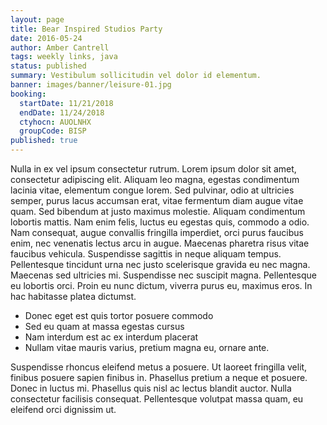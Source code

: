 ```yaml
---
layout: page
title: Bear Inspired Studios Party
date: 2016-05-24
author: Amber Cantrell
tags: weekly links, java
status: published
summary: Vestibulum sollicitudin vel dolor id elementum.
banner: images/banner/leisure-01.jpg
booking:
  startDate: 11/21/2018
  endDate: 11/24/2018
  ctyhocn: AUOLNHX
  groupCode: BISP
published: true
---
```

Nulla in ex vel ipsum consectetur rutrum. Lorem ipsum dolor sit amet, consectetur adipiscing elit. Aliquam leo magna, egestas condimentum lacinia vitae, elementum congue lorem. Sed pulvinar, odio at ultricies semper, purus lacus accumsan erat, vitae fermentum diam augue vitae quam. Sed bibendum at justo maximus molestie. Aliquam condimentum lobortis mattis. Nam enim felis, luctus eu egestas quis, commodo a odio. Nam consequat, augue convallis fringilla imperdiet, orci purus faucibus enim, nec venenatis lectus arcu in augue. Maecenas pharetra risus vitae faucibus vehicula. Suspendisse sagittis in neque aliquam tempus. Pellentesque tincidunt urna nec justo scelerisque gravida eu nec magna. Maecenas sed ultricies mi. Suspendisse nec suscipit magna. Pellentesque eu lobortis orci. Proin eu nunc dictum, viverra purus eu, maximus eros. In hac habitasse platea dictumst.

* Donec eget est quis tortor posuere commodo
* Sed eu quam at massa egestas cursus
* Nam interdum est ac ex interdum placerat
* Nullam vitae mauris varius, pretium magna eu, ornare ante.

Suspendisse rhoncus eleifend metus a posuere. Ut laoreet fringilla velit, finibus posuere sapien finibus in. Phasellus pretium a neque et posuere. Donec in luctus mi. Phasellus quis nisl ac lectus blandit auctor. Nulla consectetur facilisis consequat. Pellentesque volutpat massa quam, eu eleifend orci dignissim ut.
